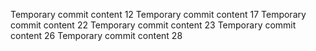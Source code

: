 Temporary commit content 12
Temporary commit content 17
Temporary commit content 22
Temporary commit content 23
Temporary commit content 26
Temporary commit content 28
